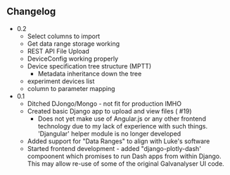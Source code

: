 Changelog
---------
* 0.2
  * Select columns to import
  * Get data range storage working
  * REST API File Upload
  * DeviceConfig working properly
  * Device specification tree structure (MPTT)
    * Metadata inheritance down the tree
  * experiment devices list
  * column to parameter mapping
* 0.1
  * Ditched DJongo/Mongo - not fit for production IMHO
  * Created basic Django app to upload and view files ( #19)
    * Does not yet make use of Angular.js or any other frontend technology due to my lack of experience with such things. 'Djangular' helper module is no longer developed
  * Added support for "Data Ranges" to align with Luke's software
  * Started frontend development - added "django-plotly-dash' compoonent which promises to run Dash apps from within Django. This may allow re-use of some of the original Galvanalyser UI code.
